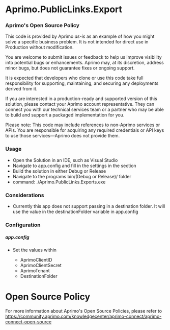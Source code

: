 # Aprimo.PublicLinks.Export
### Aprimo's Open Source Policy 
This code is provided by Aprimo _as-is_ as an example of how you might solve a specific business problem. It is not intended for direct use in Production without modification.

You are welcome to submit issues or feedback to help us improve visibility into potential bugs or enhancements. Aprimo may, at its discretion, address minor bugs, but does not guarantee fixes or ongoing support.

It is expected that developers who clone or use this code take full responsibility for supporting, maintaining, and securing any deployments derived from it.

If you are interested in a production-ready and supported version of this solution, please contact your Aprimo account representative. They can connect you with our technical services team or a partner who may be able to build and support a packaged implementation for you.

Please note: This code may include references to non-Aprimo services or APIs. You are responsible for acquiring any required credentials or API keys to use those services—Aprimo does not provide them.

### Usage
- Open the Solution in an IDE, such as Visual Studio
- Navigate to app.config and fill in the settings in the <appSettings> section
- Build the solution in either Debug or Release
- Navigate to the programs bin/(Debug or Release)/ folder
- command: ./Aprimo.PublicLinks.Exports.exe

### Considerations
- Currently this app does not support passing in a destination folder. It will use the value in the destinationFolder variable in app.config


### Configuration

##### app.config
- Set the values within <appsettings>
   - AprimoClientID
   - AprimoClientSecret
   - AprimoTenant
   - DestinationFolder

# Open Source Policy

For more information about Aprimo's Open Source Policies, please refer to
https://community.aprimo.com/knowledgecenter/aprimo-connect/aprimo-connect-open-source
